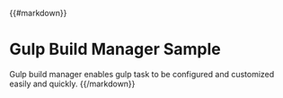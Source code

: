 <!---
title: Gulp Build Manager Sample - Panini
description: Gulp build manager sample to build 'panini' project
--->

{{#markdown}}
# Gulp Build Manager Sample

Gulp build manager enables gulp task to be configured and customized easily and quickly.
{{/markdown}}
